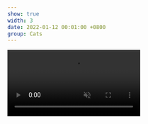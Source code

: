```yaml
---
show: true
width: 3
date: 2022-01-12 00:01:00 +0800
group: Cats
---
```

<div class="video-row">
  <div class="video-card">
    <video autoplay muted loop playsinline class="w-100 rounded">
      <source src="{{ '/assets/images/cat/catvid3.mp4' | relative_url }}" type="video/mp4">
    </video>
  </div>
  <!-- 多个 video-card -->
</div>
